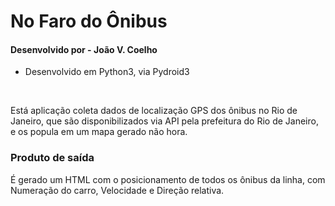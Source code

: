 # No Faro do Ônibus

#### Desenvolvido por - João V. Coelho
- Desenvolvido em Python3, via Pydroid3

<br>

Está aplicação coleta dados de localização GPS
dos ônibus no Rio de Janeiro, que são disponibilizados
via API pela prefeitura do Rio de Janeiro,
e os popula em um mapa gerado não hora.

### Produto de saída ###
É gerado um HTML com o posicionamento de todos os ônibus da linha,
com Numeração do carro, Velocidade e Direção relativa. 
